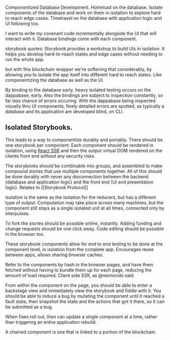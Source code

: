 Componentized Database Development.
Hotreload on the database.
Isolate components of the database and work on them in isolation to explore hard to reach edge cases.
Timetravel on the database with application logic and UI following too.

I want to write my covenant code incrementally alongside the UI that will interact with it.
Database bindings come with each component.

storybook quotes: Storybook provides a workshop to build UIs in isolation. It helps you develop hard-to-reach states and edge cases without needing to run the whole app.

but with this blockchain wrapper we're softening that considerably, by allowing you to isolate the app itself into different hard to reach states. Like componentizing the database as well as the UI.

By binding to the database early, heavy isolated testing occurs on the dappabase, early.  Also the bindings are subject to inspection constantly, so far less chance of errors occuring.  With the dappabase being inspected visually thru UI components, finely detailed errors are spotted, as typically a database and its application are developed blind, on CLI.

## Isolated Storybooks.
This leads to a way to componentize durably and portably.  There should be one storybook per component.  Each component should be rendered in isolation, using [React SSR](https://reactjs.org/docs/react-dom-server.html) and then the output virtual DOM rendered on the clients front end without any security risks.

The storybooks should be combinable into groups, and assembled to make compound stories that use multiple components together.  All of this should be done durably with never any disconnection between the backend (database and application logic) and the front end (UI and presentation logic).  Relates to [[Storybook Protocol]]

Isolation is the same as the isolation for the reducers, but has a different type of output.  Computation may take place across many machines, but the component still stays as a single isolated unit at all times, connected only by interpulses.

To fork the stories should be possible online, instantly.  Adding funding and change requests should be one click away.  Code editing should be possible in the browser too.

These storybook components allow for end to end testing to be done at the component level, in isolation from the complete app.  Encourages reuse between apps, allows sharing browser caches.

Refer to the components by hash in the browser pages, and have them fetched without having to bundle them up for each page, reducing the amount of load required.  Client side SSR, as @rexmondo said.

From within the component on the page, you should be able to enter a backstage view and immediately view the storybook and fiddle with it.  You should be able to induce a bug by mutating the component until it reached a fault state, then snapshot the state and the actions that got it there, so it can be submitted as a bug.

When fixes roll out, then can update a single component at a time, rather than triggering an entire application rebuild.

A chained component is one that is linked to a portion of the blockchain.